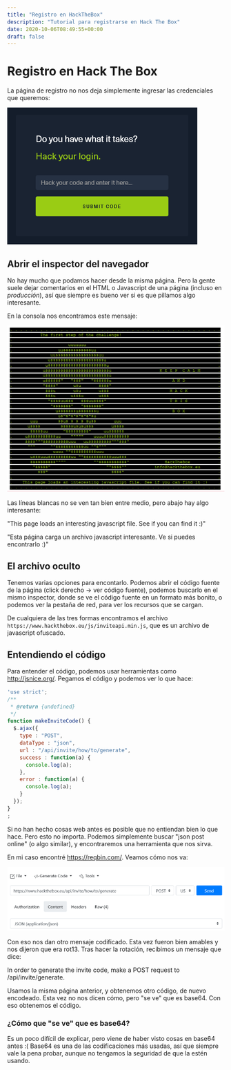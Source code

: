 ```yaml
---
title: "Registro en HackTheBox"
description: "Tutorial para registrarse en Hack The Box"
date: 2020-10-06T08:49:55+00:00
draft: false
---
```


# Registro en Hack The Box

La página de registro no nos deja simplemente ingresar las credenciales que queremos:

![pantallazo registro](./registro.png)

## Abrir el inspector del navegador

No hay mucho que podamos hacer desde la misma página. Pero la gente suele dejar comentarios en el HTML o Javascript de una página (incluso en _producción_), así que siempre es bueno ver si es que pillamos algo interesante.

En la consola nos encontramos este mensaje:

![pantallazo consola](./consola.png)

Las líneas blancas no se ven tan bien entre medio, pero abajo hay algo interesante:

"This page loads an interesting javascript file. See if you can find it :)"

"Esta página carga un archivo javascript interesante. Ve si puedes encontrarlo :)"

## El archivo oculto

Tenemos varias opciones para encontarlo. Podemos abrir el código fuente de la página (click derecho -> ver código fuente), podemos buscarlo en el mismo inspector, donde se ve el código fuente en un formato más bonito, o podemos ver la pestaña de red, para ver los recursos que se cargan.

De cualquiera de las tres formas encontramos el archivo `https://www.hackthebox.eu/js/inviteapi.min.js`, que es un archivo de javascript ofuscado.

## Entendiendo el código

Para entender el código, podemos usar herramientas como http://jsnice.org/. Pegamos el código y podemos ver lo que hace:

```js
'use strict';
/**
 * @return {undefined}
 */
function makeInviteCode() {
  $.ajax({
    type : "POST",
    dataType : "json",
    url : "/api/invite/how/to/generate",
    success : function(a) {
      console.log(a);
    },
    error : function(a) {
      console.log(a);
    }
  });
}
;
```

Si no han hecho cosas web antes es posible que no entiendan bien lo que hace. Pero esto no importa. Podemos simplemente buscar "json post online" (o algo similar), y encontraremos una herramienta que nos sirva.

En mi caso encontré https://reqbin.com/. Veamos cómo nos va:

![pantallazo POST request](./post.png)

Con eso nos dan otro mensaje codificado. Esta vez fueron bien amables y nos dijeron que era rot13. Tras hacer la rotación, recibimos un mensaje que dice:

In order to generate the invite code, make a POST request to \/api\/invite\/generate.

Usamos la misma página anterior, y obtenemos otro código, de nuevo encodeado. Esta vez no nos dicen cómo, pero "se ve" que es base64. Con eso obtenemos el código.

### ¿Cómo que "se ve" que es base64?

Es un poco difícil de explicar, pero viene de haber visto cosas en base64 antes :( Base64 es una de las codificaciones más usadas, así que siempre vale la pena probar, aunque no tengamos la seguridad de que la estén usando.